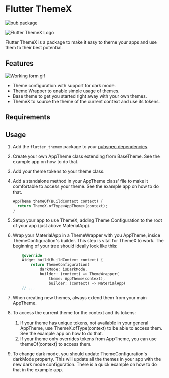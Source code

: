 # Flutter ThemeX

[![pub package](https://img.shields.io/pub/v/flutter_themex?style=plastic&logo=flutter)](https://pub.dev/packages/flutter_themex)

![Flutter ThemeX Logo](https://raw.githubusercontent.com/revelojobs/flutter_themex/main/doc/static/ThemeX_Symbol96.png)

Flutter ThemeX is a package to make it easy to theme your apps and use them to their best potential.

## Features

![Working form gif](https://raw.githubusercontent.com/revelojobs/flutter_themex/main/doc/static/ThemeX_example.gif)

- Theme configuration with support for dark mode.
- Theme Wrapper to enable simple usage of themes.
- Base theme to get you started right away with your own themes.
- ThemeX to source the theme of the current context and use its tokens.

## Requirements


## Usage

1. Add the `flutter_themex` package to your [pubspec dependencies](https://pub.dev/packages/flutter_themex/install).

2. Create your own AppTheme class extending from BaseTheme. See the example app on how to do that.

3. Add your theme tokens to your theme class.

4. Add a standalone method in your AppTheme class' file to make it comfortable to access your theme. See the example app on how to do that.
    ```dart
    AppTheme themeOf(BuildContext context) {
      return ThemeX.ofType<AppTheme>(context);
    }
    ```

4. Setup your app to use ThemeX, adding Theme Configuration to the root of your app (just above MaterialApp).

5. Wrap your MaterialApp in a ThemeWrapper with you AppTheme, insice ThemeConfiguration's builder. This step is vital for ThemeX to work. The beginning of your tree should ideally look like this:
    ```dart
        @override
        Widget build(BuildContext context) {
            return ThemeConfiguration(
                darkMode: isDarkMode,
                builder: (context) => ThemeWrapper(
                    theme: AppTheme(context),
                    builder: (context) => MaterialApp(
        // ...
    ```

6. When creating new themes, always extend them from your main AppTheme.

7. To access the current theme for the context and its tokens:

    1. If your theme has unique tokens, not available in your general AppTheme, use ThemeX.ofType<ThemeType>(context) to be able to access them. See the example app on how to do that.
    2. If your theme only overrides tokens from AppTheme, you can use themeOf(context) to access them.

8. To change dark mode, you should update ThemeConfiguration's darkMode property. This will update all the themes in your app with the new dark mode configuration. There is a quick example on how to do that in the example app.
